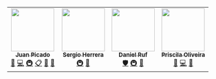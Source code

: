 <!-- ALL-CONTRIBUTORS-LIST:START - Do not remove or modify this section -->
<!-- prettier-ignore-start -->
<!-- markdownlint-disable -->
<table>
  <tr>
    <td align="center"><a href="https://www.linkedin.com/in/jotadeveloper/"><img src="https://avatars0.githubusercontent.com/u/558752?v=4" width="100px;" alt=""/><br /><sub><b>Juan Picado</b></sub></a><br /><a href="https://github.com/verdaccio/verdaccio/commits?author=juanpicado" title="Documentation">📖</a> <a href="https://github.com/verdaccio/verdaccio/commits?author=juanpicado" title="Code">💻</a> <a href="#infra-juanpicado" title="Infrastructure (Hosting, Build-Tools, etc)">🚇</a> <a href="#eventOrganizing-juanpicado" title="Event Organizing">📋</a> <a href="#blog-juanpicado" title="Blogposts">📝</a> <a href="#maintenance-juanpicado" title="Maintenance">🚧</a></td>
    <td align="center"><a href="https://github.com/sergiohgz"><img src="https://avatars3.githubusercontent.com/u/14012309?v=4" width="100px;" alt=""/><br /><sub><b>Sergio Herrera</b></sub></a><br /><a href="#infra-sergiohgz" title="Infrastructure (Hosting, Build-Tools, etc)">🚇</a> <a href="#maintenance-sergiohgz" title="Maintenance">🚧</a></td>
    <td align="center"><a href="https://daniel-ruf.de/"><img src="https://avatars1.githubusercontent.com/u/827205?v=4" width="100px;" alt=""/><br /><sub><b>Daniel Ruf</b></sub></a><br /><a href="#security-DanielRuf" title="Security">🛡️</a> <a href="#infra-DanielRuf" title="Infrastructure (Hosting, Build-Tools, etc)">🚇</a> <a href="#maintenance-DanielRuf" title="Maintenance">🚧</a></td>
    <td align="center"><a href="https://priscilawebdev.github.io/priscilaoliveira/"><img src="https://avatars1.githubusercontent.com/u/29228205?v=4" width="100px;" alt=""/><br /><sub><b>Priscila Oliveira</b></sub></a><br /><a href="#design-priscilawebdev" title="Design">🎨</a> <a href="https://github.com/verdaccio/verdaccio/commits?author=priscilawebdev" title="Code">💻</a> <a href="#maintenance-priscilawebdev" title="Maintenance">🚧</a></td>
  </tr>
</table>

<!-- markdownlint-enable -->
<!-- prettier-ignore-end -->
<!-- ALL-CONTRIBUTORS-LIST:END -->
